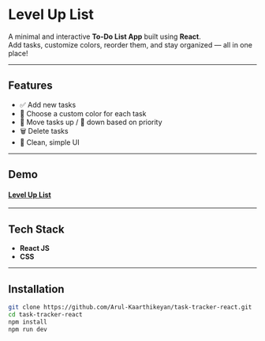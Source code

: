 # Level Up List

A minimal and interactive **To-Do List App** built using **React**.  
Add tasks, customize colors, reorder them, and stay organized — all in one place!

---

## Features

- ✅ Add new tasks  
- 🎨 Choose a custom color for each task  
- 🔼 Move tasks up / 🔽 down based on priority  
- 🗑️ Delete tasks  
- 🧼 Clean, simple UI  

---

## Demo
#### [Level Up List ](https://Arul-Kaarthikeyan.github.io/task-tracker-react/)

---

## Tech Stack

- **React JS**
- **CSS**

---

## Installation

```bash
git clone https://github.com/Arul-Kaarthikeyan/task-tracker-react.git
cd task-tracker-react  
npm install
npm run dev
